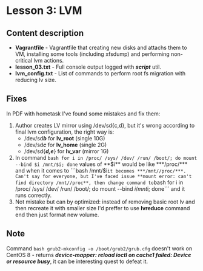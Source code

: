# Lesson 3: LVM

## Content description

  - **Vagrantfile** - Vagrantfile that creating new disks and attachs them to VM, installing some tools (including xfsdump) and performing non-critical lvm actions. 
  - **lesson_03.txt** - Full console output logged with ***script*** util.
  - **lvm_config.txt** - List of commands to perform root fs migration with reducing lv size.

## Fixes

In PDF with hometask I've found some mistakes and fix them:
  1. Author creates LV mirror using /dev/sd{c,d}, but it's wrong according to final lvm configuration, the right way is:
      - /dev/sd***b*** for **lv_root** (single 10G)
      - /dev/sd***c*** for **lv_home** (single 2G)
      - /dev/sd{***d,e***} for **lv_var** (mirror 1G)
  2. In command ```bash for i in /proc/ /sys/ /dev/ /run/ /boot/; do mount --bind $i /mnt/$i; done``` values of **$i** would be like ***/proc/*** and when it comes to ```bash /mnt/$i``` it becomes ***/mnt//proc/***.
  Can't say for everyone, but I've faced issue **mount error: can't find directory /mnt//proc**, then change command to ```bash for i in /proc/ /sys/ /dev/ /run/ /boot/; do mount --bind $i /mnt$i; done``` and it runs correctly.
  3. Not mistake but can by optimized: instead of removing basic root lv and then recreate it with smaller size I'd preffer to use **lvreduce** command end then just format new volume.

## Note
Command ```bash grub2-mkconfig -o /boot/grub2/grub.cfg``` doesn't work on CentOS 8 - returns ***device-mapper: reload ioctl on cache1 failed: Device or resource busy***, it can be interesting quest to defeat it.
